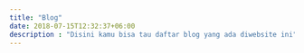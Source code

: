 ```yaml
---
title: "Blog"
date: 2018-07-15T12:32:37+06:00
description : "Disini kamu bisa tau daftar blog yang ada diwebsite ini"
---
```


